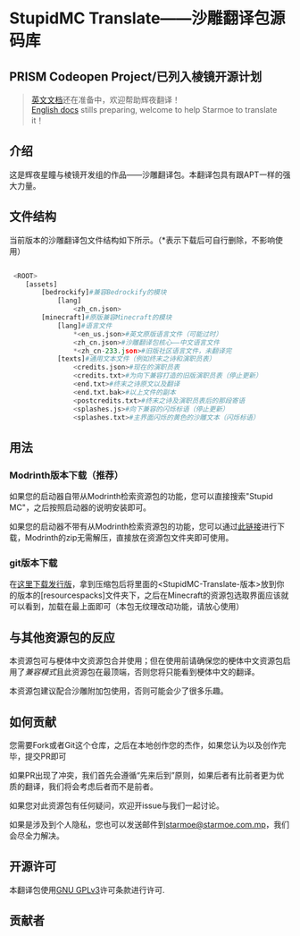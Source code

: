 # StupidMC Translate——沙雕翻译包源码库

## PRISM Codeopen Project/已列入棱镜开源计划

>[英文文档](README_EN.MD)还在准备中，欢迎帮助辉夜翻译！  
>[English docs](README_EN.MD) stills preparing, welcome to help Starmoe to translate it！

## 介绍

这是辉夜星瞳与棱镜开发组的作品——沙雕翻译包。本翻译包具有跟APT一样的强大力量。

## 文件结构

当前版本的沙雕翻译包文件结构如下所示。（*表示下载后可自行删除，不影响使用）

```Python

 <ROOT>
    [assets]
        [bedrockify]#兼容Bedrockify的模块
            [lang]
                <zh_cn.json>
        [minecraft]#原版兼容Minecraft的模块
            [lang]#语言文件
                *<en_us.json>#英文原版语言文件（可能过时）
                <zh_cn.json>#沙雕翻译包核心——中文语言文件
                *<zh_cn-233.json>#旧版社区语言文件，未翻译完
            [texts]#通用文本文件（例如终末之诗和演职员表）
                <credits.json>#现在的演职员表
                <credits.txt>#为向下兼容打造的旧版演职员表（停止更新）
                <end.txt>#终末之诗原文以及翻译
                <end.txt.bak>#以上文件的副本
                <postcredits.txt>#终末之诗及演职员表后的那段寄语
                <splashes.js>#向下兼容的闪烁标语（停止更新）
                <splashes.txt>#主界面闪烁的黄色的沙雕文本（闪烁标语）


```

## 用法

### Modrinth版本下载（推荐）

如果您的启动器自带从Modrinth检索资源包的功能，您可以直接搜索"Stupid MC"，之后按照启动器的说明安装即可。

如果您的启动器不带有从Modrinth检索资源包的功能，您可以通过[此链接](https://modrinth.com/resourcepack/stupid-mc-translate-chn)进行下载，Modrinth的zip无需解压，直接放在资源包文件夹即可使用。

### git版本下载

在[这里下载发行版](https://github.com/EastCation/StupidMC-Translate/releases)，拿到压缩包后将里面的<StupidMC-Translate-版本>放到你的版本的[resourcespacks]文件夹下，之后在Minecraft的资源包选取界面应该就可以看到，加载在最上面即可（本包无纹理改动功能，请放心使用）

## 与其他资源包的反应

本资源包可与梗体中文资源包合并使用；但在使用前请确保您的梗体中文资源包启用了*兼容模式*且此资源包在最顶端，否则您将只能看到梗体中文的翻译。

本资源包建议配合沙雕附加包使用，否则可能会少了很多乐趣。

## 如何贡献

您需要Fork或者Git这个仓库，之后在本地创作您的杰作，如果您认为以及创作完毕，提交PR即可

如果PR出现了冲突，我们首先会遵循“先来后到”原则，如果后者有比前者更为优质的翻译，我们将会考虑后者而不是前者。

如果您对此资源包有任何疑问，欢迎开issue与我们一起讨论。

如果是涉及到个人隐私，您也可以发送邮件到[starmoe@starmoe.com.mp](mailto:starmoe@starmoe.com.mp)，我们会尽全力解决。

## 开源许可

本翻译包使用[GNU GPLv3](LICENSE)许可条款进行许可.

## 贡献者
<!-- readme: collaborators,contributors -start -->
<!-- readme: collaborators,contributors -end -->
